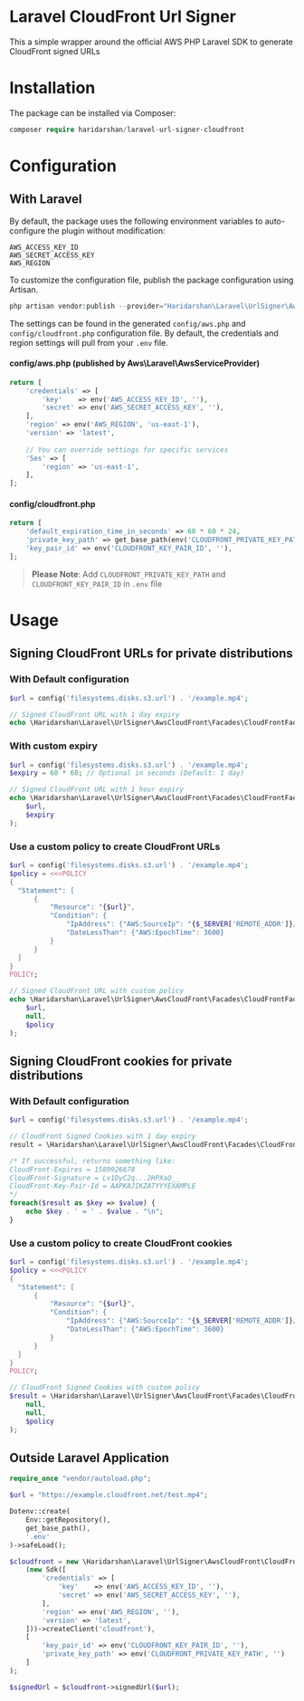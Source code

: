 # Laravel CloudFront Url Signer
This a simple wrapper around the official AWS PHP Laravel SDK to generate CloudFront signed URLs


# Installation
The package can be installed via Composer:

```php
composer require haridarshan/laravel-url-signer-cloudfront
```

# Configuration

## With Laravel
By default, the package uses the following environment variables to auto-configure the plugin without modification:

```dotenv
AWS_ACCESS_KEY_ID
AWS_SECRET_ACCESS_KEY
AWS_REGION
```
To customize the configuration file, publish the package configuration using Artisan.

```php
php artisan vendor:publish --provider="Haridarshan\Laravel\UrlSigner\AwsCloudFront\CloudFrontServiceProvider"
```

The settings can be found in the generated `config/aws.php` and `config/cloudfront.php` configuration file. By default, the credentials and region settings will pull from your `.env` file.

#### config/aws.php (published by Aws\Laravel\AwsServiceProvider)
```php
return [
    'credentials' => [
        'key'    => env('AWS_ACCESS_KEY_ID', ''),
        'secret' => env('AWS_SECRET_ACCESS_KEY', ''),
    ],
    'region' => env('AWS_REGION', 'us-east-1'),
    'version' => 'latest',
    
    // You can override settings for specific services
    'Ses' => [
        'region' => 'us-east-1',
    ],
];
```

#### config/cloudfront.php
```php
return [
    'default_expiration_time_in_seconds' => 60 * 60 * 24,
    'private_key_path' => get_base_path(env('CLOUDFRONT_PRIVATE_KEY_PATH', '')),
    'key_pair_id' => env('CLOUDFRONT_KEY_PAIR_ID', ''),
];
```

> **Please Note**: Add `CLOUDFRONT_PRIVATE_KEY_PATH` and `CLOUDFRONT_KEY_PAIR_ID` in `.env` file

# Usage

## Signing CloudFront URLs for private distributions

### With Default configuration 
```php
$url = config('filesystems.disks.s3.url') . '/example.mp4';

// Signed CloudFront URL with 1 day expiry
echo \Haridarshan\Laravel\UrlSigner\AwsCloudFront\Facades\CloudFrontFacade::signedUrl($url);
```

### With custom expiry
```php
$url = config('filesystems.disks.s3.url') . '/example.mp4';
$expiry = 60 * 60; // Optional in seconds (Default: 1 day)

// Signed CloudFront URL with 1 hour expiry
echo \Haridarshan\Laravel\UrlSigner\AwsCloudFront\Facades\CloudFrontFacade::signedUrl(
    $url,
    $expiry
);
```

### Use a custom policy to create CloudFront URLs
```php
$url = config('filesystems.disks.s3.url') . '/example.mp4';
$policy = <<<POLICY
{
  "Statement": [
      {
          "Resource": "{$url}",
          "Condition": {
              "IpAddress": {"AWS:SourceIp": "{$_SERVER['REMOTE_ADDR']}/32"},
              "DateLessThan": {"AWS:EpochTime": 3600}
          }
      }
  ]
}
POLICY;

// Signed CloudFront URL with custom policy 
echo \Haridarshan\Laravel\UrlSigner\AwsCloudFront\Facades\CloudFrontFacade::signedUrl(
    $url,
    null,
    $policy
);
```

## Signing CloudFront cookies for private distributions

### With Default configuration 

```php
$url = config('filesystems.disks.s3.url') . '/example.mp4';

// CloudFront Signed Cookies with 1 day expiry
result = \Haridarshan\Laravel\UrlSigner\AwsCloudFront\Facades\CloudFrontFacade::signedCookie($url);

/* If successful, returns something like:
CloudFront-Expires = 1589926678
CloudFront-Signature = Lv1DyC2q...2HPXaQ__
CloudFront-Key-Pair-Id = AAPKAJIKZATYYYEXAMPLE
*/
foreach($result as $key => $value) {
    echo $key . ' = ' . $value . "\n";
}
```

### Use a custom policy to create CloudFront cookies
```php
$url = config('filesystems.disks.s3.url') . '/example.mp4';
$policy = <<<POLICY
{
  "Statement": [
      {
          "Resource": "{$url}",
          "Condition": {
              "IpAddress": {"AWS:SourceIp": "{$_SERVER['REMOTE_ADDR']}/32"},
              "DateLessThan": {"AWS:EpochTime": 3600}
          }
      }
  ]
}
POLICY;

// CloudFront Signed Cookies with custom policy 
$result = \Haridarshan\Laravel\UrlSigner\AwsCloudFront\Facades\CloudFrontFacade::signedUrl(
    null,
    null,
    $policy
);
```

## Outside Laravel Application

```php
require_once "vendor/autoload.php";

$url = "https://example.cloudfront.net/test.mp4";

Dotenv::create(
    Env::getRepository(),
    get_base_path(),
    '.env'
)->safeLoad();

$cloudfront = new \Haridarshan\Laravel\UrlSigner\AwsCloudFront\CloudFront(
    (new Sdk([
        'credentials' => [
            'key'    => env('AWS_ACCESS_KEY_ID', ''),
            'secret' => env('AWS_SECRET_ACCESS_KEY', ''),
        ],
        'region' => env('AWS_REGION', ''),
        'version' => 'latest',
    ]))->createClient('cloudfront'),
    [
        'key_pair_id' => env('CLOUDFRONT_KEY_PAIR_ID', ''),
        'private_key_path' => env('CLOUDFRONT_PRIVATE_KEY_PATH', '')
    ]
);

$signedUrl = $cloudfront->signedUrl($url);
```